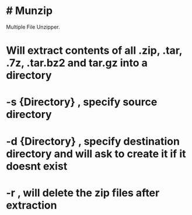 # # Munzip
Multiple File Unzipper.
# Will extract contents of all .zip, .tar, .7z, .tar.bz2 and tar.gz into a directory

# -s {Directory} , specify source directory
# -d {Directory} , specify destination directory and will ask to create it if it doesnt exist
# -r , will delete the zip files after extraction
